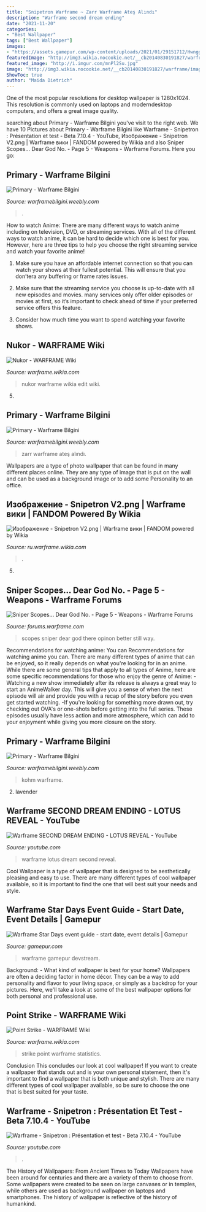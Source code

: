 ```yaml
---
title: "Snipetron Warframe ~ Zarr Warframe Ateş Alındı"
description: "Warframe second dream ending"
date: "2021-11-20"
categories:
- "Best Wallpaper"
tags: ["Best Wallpaper"]
images:
- "https://assets.gamepur.com/wp-content/uploads/2021/01/29151712/HwnggkL1-Warframe_Eros_Ephemera-850x414.jpg"
featuredImage: "http://img3.wikia.nocookie.net/__cb20140830191827/warframe/images/d/dc/Grineerheavyhugehead.jpg"
featured_image: "http://i.imgur.com/mnPl2Su.jpg"
image: "http://img3.wikia.nocookie.net/__cb20140830191827/warframe/images/d/dc/Grineerheavyhugehead.jpg"
ShowToc: true
author: "Maida Dietrich"
---
```



One of the most popular resolutions for desktop wallpaper is 1280x1024. This resolution is commonly used on laptops and moderndesktop computers, and offers a great image quality.

	

		
searching about Primary - Warframe Bilgini you've visit to the right web. We have 10 Pictures about Primary - Warframe Bilgini like Warframe - Snipetron : Présentation et test - Beta 7.10.4 - YouTube, Изображение - Snipetron V2.png | Warframe вики | FANDOM powered by Wikia and also Sniper Scopes... Dear God No. - Page 5 - Weapons - Warframe Forums. Here you go:
		
    
## Primary - Warframe Bilgini

<img loading=lazy src="https://warframebilgini.weebly.com/uploads/4/3/9/0/43905161/exergis_orig.jpg" onerror="this.onerror=null;this.src='https://tse1.mm.bing.net/th?id=OIP.u9Pr92DshXkSZ4IaJbw14wHaCe&amp;pid=15.1';" alt="Primary - Warframe Bilgini">

_Source: warframebilgini.weebly.com_

>. 

	

How to watch Anime: There are many different ways to watch anime including on television, DVD, or streaming services.
With all of the different ways to watch anime, it can be hard to decide which one is best for you. However, here are three tips to help you choose the right streaming service and watch your favorite anime!
1. Make sure you have an affordable internet connection so that you can watch your shows at their fullest potential. This will ensure that you don’tera any buffering or frame rates issues.

2. Make sure that the streaming service you choose is up-to-date with all new episodes and movies. many services only offer older episodes or movies at first, so it’s important to check ahead of time if your preferred service offers this feature.

3. Consider how much time you want to spend watching your favorite shows.

    
## Nukor - WARFRAME Wiki

<img loading=lazy src="http://img3.wikia.nocookie.net/__cb20140830191827/warframe/images/d/dc/Grineerheavyhugehead.jpg" onerror="this.onerror=null;this.src='https://tse4.mm.bing.net/th?id=OIP.Wj8n_CV6-V31fvT62zj1DAHaKg&amp;pid=15.1';" alt="Nukor - WARFRAME Wiki">

_Source: warframe.wikia.com_

>nukor warframe wikia edit wiki. 

	

5.

    
## Primary - Warframe Bilgini

<img loading=lazy src="https://warframebilgini.weebly.com/uploads/4/3/9/0/43905161/kuva-zarr_orig.jpg" onerror="this.onerror=null;this.src='https://tse3.mm.bing.net/th?id=OIP.humO0Z-tf1Trxev_m2krRAHaCI&amp;pid=15.1';" alt="Primary - Warframe Bilgini">

_Source: warframebilgini.weebly.com_

>zarr warframe ateş alındı. 

	



Wallpapers are a type of photo wallpaper that can be found in many different places online. They are any type of image that is put on the wall and can be used as a background image or to add some Personality to an office.

    
## Изображение - Snipetron V2.png | Warframe вики | FANDOM Powered By Wikia

<img loading=lazy src="https://vignette.wikia.nocookie.net/warframe/images/a/a1/Snipetron_V2.png/revision/latest?cb=20130715094023&amp;path-prefix=ru" onerror="this.onerror=null;this.src='https://tse2.mm.bing.net/th?id=OIP.oTGDQjt-bYXk2XbjvEfW7gHaHp&amp;pid=15.1';" alt="Изображение - Snipetron V2.png | Warframe вики | FANDOM powered by Wikia">

_Source: ru.warframe.wikia.com_

>. 

	

5.

    
## Sniper Scopes... Dear God No. - Page 5 - Weapons - Warframe Forums

<img loading=lazy src="http://i.imgur.com/mnPl2Su.jpg" onerror="this.onerror=null;this.src='https://tse2.mm.bing.net/th?id=OIP.mlDmewEuBS_q-ZdHee06oAHaEK&amp;pid=15.1';" alt="Sniper Scopes... Dear God No. - Page 5 - Weapons - Warframe Forums">

_Source: forums.warframe.com_

>scopes sniper dear god there opinon better still way. 

	

Recommendations for watching anime: You can
Recommendations for watching anime you can. There are many different types of anime that can be enjoyed, so it really depends on what you're looking for in an anime. While there are some general tips that apply to all types of Anime, here are some specific recommendations for those who enjoy the genre of Anime: 
-Watching a new show immediately after its release is always a great way to start an AnimeWalker day. This will give you a sense of when the next episode will air and provide you with a recap of the story before you even get started watching. 
-If you're looking for something more drawn out, try checking out OVA's or one-shots before getting into the full series. These episodes usually have less action and more atmosphere, which can add to your enjoyment while giving you more closure on the story.

    
## Primary - Warframe Bilgini

<img loading=lazy src="https://warframebilgini.weebly.com/uploads/4/3/9/0/43905161/kuva-kohm_orig.jpg" onerror="this.onerror=null;this.src='https://tse2.mm.bing.net/th?id=OIP.8xTVhfWs3WAG3Y-RkKEa9wHaCb&amp;pid=15.1';" alt="Primary - Warframe Bilgini">

_Source: warframebilgini.weebly.com_

>kohm warframe. 

	

2. lavender 

    
## Warframe SECOND DREAM ENDING - LOTUS REVEAL - YouTube

<img loading=lazy src="https://i.ytimg.com/vi/LpZMtpKrkRU/maxresdefault.jpg" onerror="this.onerror=null;this.src='https://tse3.mm.bing.net/th?id=OIP.XPPuMaYz3smVLOAWW9FrCAHaEK&amp;pid=15.1';" alt="Warframe SECOND DREAM ENDING - LOTUS REVEAL - YouTube">

_Source: youtube.com_

>warframe lotus dream second reveal. 

	

Cool Wallpaper is a type of wallpaper that is designed to be aesthetically pleasing and easy to use. There are many different types of cool wallpaper available, so it is important to find the one that will best suit your needs and style.

    
## Warframe Star Days Event Guide - Start Date, Event Details | Gamepur

<img loading=lazy src="https://assets.gamepur.com/wp-content/uploads/2021/01/29151712/HwnggkL1-Warframe_Eros_Ephemera-850x414.jpg" onerror="this.onerror=null;this.src='https://tse3.mm.bing.net/th?id=OIP.aljTENHNsNtHc_GC4TgM0QHaDm&amp;pid=15.1';" alt="Warframe Star Days event guide - start date, event details | Gamepur">

_Source: gamepur.com_

>warframe gamepur devstream. 

	

Background: - What kind of wallpaper is best for your home?
Wallpapers are often a deciding factor in home décor. They can be a way to add personality and flavor to your living space, or simply as a backdrop for your pictures. Here, we'll take a look at some of the best wallpaper options for both personal and professional use.

    
## Point Strike - WARFRAME Wiki

<img loading=lazy src="http://img4.wikia.nocookie.net/__cb20130929083253/warframe/images/8/83/PointStrikeMod.png" onerror="this.onerror=null;this.src='https://tse1.mm.bing.net/th?id=OIP.HCaW4MA5ncxnsgpGpwM5fAHaKM&amp;pid=15.1';" alt="Point Strike - WARFRAME Wiki">

_Source: warframe.wikia.com_

>strike point warframe statistics. 

	

Conclusion
This concludes our look at cool wallpaper! If you want to create a wallpaper that stands out and is your own personal statement, then it's important to find a wallpaper that is both unique and stylish. There are many different types of cool wallpaper available, so be sure to choose the one that is best suited for your taste.

    
## Warframe - Snipetron : Présentation Et Test - Beta 7.10.4 - YouTube

<img loading=lazy src="https://i.ytimg.com/vi/Ew3je89Vhzs/maxresdefault.jpg" onerror="this.onerror=null;this.src='https://tse3.mm.bing.net/th?id=OIP.iRh95lZVv2hePit3_FwLSQHaEK&amp;pid=15.1';" alt="Warframe - Snipetron : Présentation et test - Beta 7.10.4 - YouTube">

_Source: youtube.com_

>. 

	

The History of Wallpapers: From Ancient Times to Today
Wallpapers have been around for centuries and there are a variety of them to choose from. Some wallpapers were created to be seen on large canvases or in temples, while others are used as background wallpaper on laptops and smartphones. The history of wallpaper is reflective of the history of humankind.

